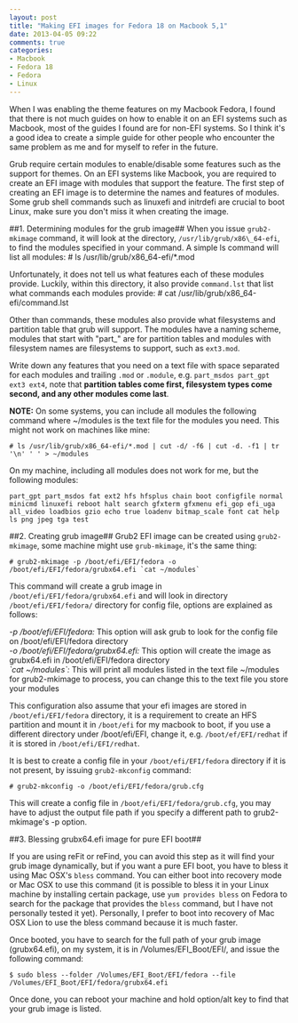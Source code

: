 ```yaml
---
layout: post
title: "Making EFI images for Fedora 18 on Macbook 5,1"
date: 2013-04-05 09:22
comments: true
categories:
- Macbook
- Fedora 18
- Fedora
- Linux
---
```


When I was enabling the theme features on my Macbook Fedora, I found that there is not much guides on how to enable it on an EFI systems such as Macbook, most of the guides I found are for non-EFI systems. So I think it's a good idea to create a simple guide for other people who encounter the same problem as me and for myself to refer in the future. 

Grub require certain modules to enable/disable some features such as the support for themes. On an EFI systems like Macbook, you are required to create an EFI image with modules that support the feature. The first step of creating an EFI image is to determine the names and features of modules. Some grub shell commands such as linuxefi and initrdefi are crucial to boot Linux, make sure you don't miss it when creating the image.

##1. Determining modules for the grub image##
When you issue `grub2-mkimage` command, it will look at the directory, `/usr/lib/grub/x86\_64-efi`, to find the modules specified in your command. A simple ls command will list all modules:
	# ls /usr/lib/grub/x86\_64-efi/\*.mod

Unfortunately, it does not tell us what features each of these modules provide. Luckily, within this directory, it also provide `command.lst` that list what commands each modules provide:
	# cat /usr/lib/grub/x86\_64-efi/command.lst

Other than commands, these modules also provide what filesystems and partition table that grub will support. The modules have a naming scheme, modules that start with "part\_" are for partition tables and modules with filesystem names are filesystems to support, such as `ext3.mod`.

Write down any features that you need on a text file with space separated for each modules and trailing `.mod` or `.module`, e.g. `part_msdos part_gpt ext3 ext4`, note that __partition tables come first, filesystem types come second, and any other modules come last__.

__NOTE:__ On some systems, you can include all modules the following command where ~/modules is the text file for the modules you need. This might not work on machines like mine:

	# ls /usr/lib/grub/x86_64-efi/*.mod | cut -d/ -f6 | cut -d. -f1 | tr '\n' ' ' > ~/modules

On my machine, including all modules does not work for me, but the following modules:

`part_gpt part_msdos fat ext2 hfs hfsplus chain boot configfile normal minicmd linuxefi reboot halt search gfxterm gfxmenu efi_gop efi_uga all_video loadbios gzio echo true loadenv bitmap_scale font cat help ls png jpeg tga test`

##2. Creating grub image##
Grub2 EFI image can be created using `grub2-mkimage`, some machine might use `grub-mkimage`, it's the same thing:

	# grub2-mkimage -p /boot/efi/EFI/fedora -o /boot/efi/EFI/fedora/grubx64.efi `cat ~/modules`

This command will create a grub image in `/boot/efi/EFI/fedora/grubx64.efi` and will look in directory `/boot/efi/EFI/fedora/` directory for config file, options are explained as follows:

_-p /boot/efi/EFI/fedora:_ This option will ask grub to look for the config file on /boot/efi/EFI/fedora directory<br />
_-o /boot/efi/EFI/fedora/grubx64.efi:_ This option will create the image as grubx64.efi in /boot/efi/EFI/fedora directory<br />
_\`cat ~/modules\`:_ This will print all modules listed in the text file ~/modules for grub2-mkimage to process, you can change this to the text file you store your modules

This configuration also assume that your efi images are stored in `/boot/efi/EFI/fedora` directory, it is a requirement to create an HFS partition and mount it in `/boot/efi` for my macbook to boot, if you use a different directory under /boot/efi/EFI, change it, e.g. `/boot/ef/EFI/redhat` if it is stored in `/boot/efi/EFI/redhat`.

It is best to create a config file in your `/boot/efi/EFI/fedora` directory if it is not present, by issuing `grub2-mkconfig` command:

	# grub2-mkconfig -o /boot/efi/EFI/fedora/grub.cfg

This will create a config file in `/boot/efi/EFI/fedora/grub.cfg`, you may have to adjust the output file path if you specify a different path to grub2-mkimage's -p option.

##3. Blessing grubx64.efi image for pure EFI boot##

If you are using reFit or reFind, you can avoid this step as it will find your grub image dynamically, but if you want a pure EFI boot, you have to bless it using Mac OSX's `bless` command. You can either boot into recovery mode or Mac OSX to use this command (it is possible to bless it in your Linux machine by installing certain package, use `yum provides bless` on Fedora to search for the package that provides the `bless` command, but I have not personally tested it yet). Personally, I prefer to boot into recovery of Mac OSX Lion to use the bless command because it is much faster.

Once booted, you have to search for the full path of your grub image (grubx64.efi), on my system, it is in /Volumes/EFI\_Boot/EFI/, and issue the following command:

	$ sudo bless --folder /Volumes/EFI_Boot/EFI/fedora --file /Volumes/EFI_Boot/EFI/fedora/grubx64.efi

Once done, you can reboot your machine and hold option/alt key to find that your grub image is listed.

